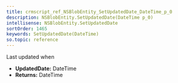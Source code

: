 ```yaml
---
title: crmscript_ref_NSBlobEntity_SetUpdatedDate_DateTime_p_0
description: NSBlobEntity.SetUpdatedDate(DateTime p_0)
intellisense: NSBlobEntity.SetUpdatedDate
sortOrder: 1465
keywords: SetUpdatedDate(DateTime)
so.topic: reference
---
```



Last updated when



* **UpdatedDate:** DateTime
* **Returns:** DateTime


